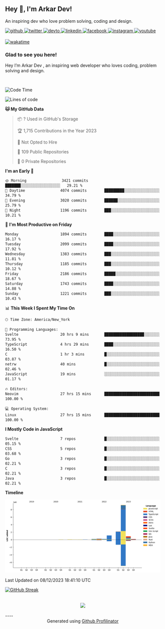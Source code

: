 ## Hey 👋, I'm Arkar Dev!  

An inspiring dev who love problem solving, coding and design.

<a href="https://github.com/Riley1101" target="_blank">
<img src=https://img.shields.io/badge/github-%2324292e.svg?&style=for-the-badge&logo=github&logoColor=white alt=github style="margin-bottom: 5px;" />
</a>
<a href="https://twitter.com/arkardev" target="_blank">
<img src=https://img.shields.io/badge/twitter-%2300acee.svg?&style=for-the-badge&logo=twitter&logoColor=white alt=twitter style="margin-bottom: 5px;" />
</a>
<a href="https://dev.to/riley1101" target="_blank">
<img src=https://img.shields.io/badge/dev.to-%2308090A.svg?&style=for-the-badge&logo=dev.to&logoColor=white alt=devto style="margin-bottom: 5px;" />
</a>
<a href="https://linkedin.com/in/arkar-kaung-myat" target="_blank">
<img src=https://img.shields.io/badge/linkedin-%231E77B5.svg?&style=for-the-badge&logo=linkedin&logoColor=white alt=linkedin style="margin-bottom: 5px;" />
</a>
<a href="https://www.facebook.com/riley.eileen.75" target="_blank">
<img src=https://img.shields.io/badge/facebook-%232E87FB.svg?&style=for-the-badge&logo=facebook&logoColor=white alt=facebook style="margin-bottom: 5px;" />
</a>
<a href="https://instagram.com/rileys1101" target="_blank">
<img src=https://img.shields.io/badge/instagram-%23000000.svg?&style=for-the-badge&logo=instagram&logoColor=white alt=instagram style="margin-bottom: 5px;" />
</a>
<a href="https://www.youtube.com/channel/UC_RfEQCC3gL2AzsFFAABikg" target="_blank">
<img src=https://img.shields.io/badge/youtube-%23EE4831.svg?&style=for-the-badge&logo=youtube&logoColor=white alt=youtube style="margin-bottom: 5px;" />
</a>  
  
[![wakatime](https://wakatime.com/badge/user/cf23b6e3-75f8-4c04-b0e3-273191c8d2ec.svg)](https://wakatime.com/@cf23b6e3-75f8-4c04-b0e3-273191c8d2ec)


### Glad to see you here!  
Hey I’m Arkar Dev , an inspiring web developer who loves coding, problem solving and design.

<br/>

<!--START_SECTION:waka-->
![Code Time](http://img.shields.io/badge/Code%20Time-779%20hrs%2012%20mins-blue)

![Lines of code](https://img.shields.io/badge/From%20Hello%20World%20I%27ve%20Written-14.4%20million%20lines%20of%20code-blue)

**🐱 My GitHub Data** 

> 📦 ? Used in GitHub's Storage 
 > 
> 🏆 1,715 Contributions in the Year 2023
 > 
> 🚫 Not Opted to Hire
 > 
> 📜 109 Public Repositories 
 > 
> 🔑 0 Private Repositories 
 > 
**I'm an Early 🐤** 

```text
🌞 Morning                3421 commits        ███████░░░░░░░░░░░░░░░░░░   29.21 % 
🌆 Daytime                4074 commits        █████████░░░░░░░░░░░░░░░░   34.79 % 
🌃 Evening                3020 commits        ██████░░░░░░░░░░░░░░░░░░░   25.79 % 
🌙 Night                  1196 commits        ███░░░░░░░░░░░░░░░░░░░░░░   10.21 % 
```
📅 **I'm Most Productive on Friday** 

```text
Monday                   1894 commits        ████░░░░░░░░░░░░░░░░░░░░░   16.17 % 
Tuesday                  2099 commits        ████░░░░░░░░░░░░░░░░░░░░░   17.92 % 
Wednesday                1383 commits        ███░░░░░░░░░░░░░░░░░░░░░░   11.81 % 
Thursday                 1185 commits        ███░░░░░░░░░░░░░░░░░░░░░░   10.12 % 
Friday                   2186 commits        █████░░░░░░░░░░░░░░░░░░░░   18.67 % 
Saturday                 1743 commits        ████░░░░░░░░░░░░░░░░░░░░░   14.88 % 
Sunday                   1221 commits        ███░░░░░░░░░░░░░░░░░░░░░░   10.43 % 
```


📊 **This Week I Spent My Time On** 

```text
🕑︎ Time Zone: America/New_York

💬 Programming Languages: 
Svelte                   20 hrs 9 mins       ██████████████████░░░░░░░   73.95 % 
TypeScript               4 hrs 29 mins       ████░░░░░░░░░░░░░░░░░░░░░   16.50 % 
C                        1 hr 3 mins         █░░░░░░░░░░░░░░░░░░░░░░░░   03.87 % 
netrw                    40 mins             █░░░░░░░░░░░░░░░░░░░░░░░░   02.46 % 
JavaScript               19 mins             ░░░░░░░░░░░░░░░░░░░░░░░░░   01.17 % 

🔥 Editors: 
Neovim                   27 hrs 15 mins      █████████████████████████   100.00 % 

💻 Operating System: 
Linux                    27 hrs 15 mins      █████████████████████████   100.00 % 
```

**I Mostly Code in JavaScript** 

```text
Svelte                   7 repos             █░░░░░░░░░░░░░░░░░░░░░░░░   05.15 % 
CSS                      5 repos             █░░░░░░░░░░░░░░░░░░░░░░░░   03.68 % 
Go                       3 repos             █░░░░░░░░░░░░░░░░░░░░░░░░   02.21 % 
C                        3 repos             █░░░░░░░░░░░░░░░░░░░░░░░░   02.21 % 
Java                     3 repos             █░░░░░░░░░░░░░░░░░░░░░░░░   02.21 % 
```



**Timeline**

![Lines of Code chart](https://raw.githubusercontent.com/Riley1101/Riley1101/main/assets/bar_graph.png)


 Last Updated on 08/12/2023 18:41:10 UTC
<!--END_SECTION:waka-->

[![GitHub Streak](https://streak-stats.demolab.com?user=Riley1101)](https://git.io/streak-stats)
  
<br/>  
<div align="center">
<img src="https://komarev.com/ghpvc/?username=Riley1101&&style=flat-square" align="center" />
</div>  
<br/>  
----
<div align="center">Generated using <a href="https://profilinator.rishav.dev/" target="_blank">Github Profilinator</a></div>

